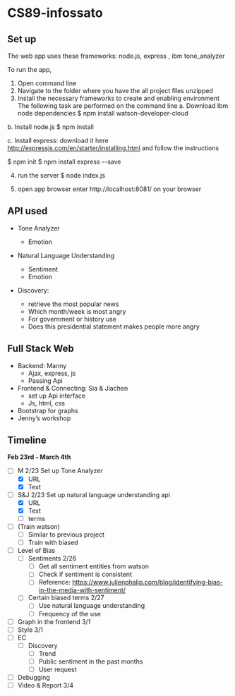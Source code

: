 # CS89-infossato

## Set up

The web app uses these frameworks: node.js, express , ibm tone_analyzer

To run the app,
1. Open command line
2. Navigate to the folder where you have the all project files unzipped
3. Install the necessary frameworks to create and enabling environment
The following task are performed on the command line
a. Download Ibm node dependencies
$ npm install watson-developer-cloud

b. Install node.js
$ npm install

c. Install express: download it here http://expressjs.com/en/starter/installing.html and follow the instructions

$ npm init
$ npm install express --save


4. run the server
$ node index.js

5. open app browser
enter http://localhost:8081/ on your browser

## API used
- Tone Analyzer
	- Emotion 
- Natural Language Understanding
	- Sentiment
	- Emotion

- Discovery:
	- retrieve the most popular news
	- Which month/week is most angry
	- For government or history use
	- Does this presidential statement makes people more angry


## Full Stack Web
- Backend: Manny
	- Ajax, express, js
	- Passing Api
- Frontend & Connecting: Sia & Jiachen
	- set up Api interface
	- Js, html, css
- Bootstrap for graphs
- Jenny’s workshop

## Timeline
**Feb 23rd - March 4th**

- [ ] M 2/23 Set up Tone Analyzer
	- [x] URL
	- [x] Text
- [ ] S&J 2/23 Set up natural language understanding api
	- [x] URL
	- [x] Text
	- [ ] terms
- [ ] (Train watson)
	- [ ] Similar to previous project
	- [ ] Train with biased
- [ ] Level of Bias
	- [ ] Sentiments 2/26
		- [ ] Get all sentiment entities from watson
		- [ ] Check if sentiment is consistent
		- [ ] Reference: https://www.julienphalip.com/blog/identifying-bias-in-the-media-with-sentiment/
	- [ ] Certain biased terms 2/27
		- [ ] Use natural language understanding
		- [ ] Frequency of the use
- [ ] Graph in the frontend 3/1
- [ ] Style 3/1
- [ ] EC
	- [ ] Discovery
		- [ ] Trend
		- [ ] Public sentiment in the past months
		- [ ] User request
- [ ] Debugging
- [ ] Video & Report 3/4
